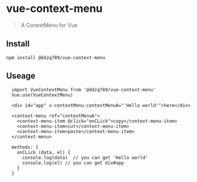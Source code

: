 # vue-context-menu

> A ConextMenu for Vue

## Install

```npm install @ddzq789/vue-context-menu```

## Useage

```
  import VueContextMenu from '@ddzq789/vue-context-menu'
  Vue.use(VueContextMenu)
```

```
  <div id="app" v-contextMenu:contextMenuA="'Hello world'">here</div>

  <context-menu ref="contextMenuA">
    <context-menu-item @click="onCLick">copy</context-menu-item>
    <context-menu-item>cut</context-menu-item>
    <context-menu-item>paste</context-menu-item>
  </context-menu>
  
  methods: {
    onCLick (data, el) {
      console.log(data)  // you can get 'Hello world'
      console.log(el) // you can get div#app
    }
  }
```

